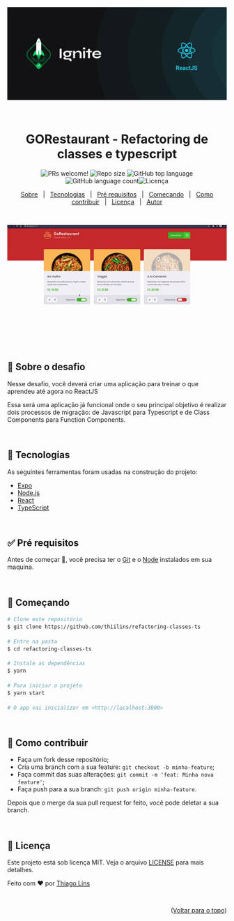 <div align="center" id="top"> 
  <img src="./.github/banner-reactJS.png" alt="Refactoring de classes e typescript" />

  &#xa0;

</div>

<h1 align="center">GORestaurant -  Refactoring de classes e typescript</h1>

<p align="center">
  <img src="https://img.shields.io/static/v1?label=PRs&message=welcome&color=04D361&labelColor=000000?color=04D361&style=for-the-badge" alt="PRs welcome!" />
<img  alt="Repo size"  src="https://img.shields.io/github/repo-size/thiilins/refactoring-classes-ts?color=04D361&style=for-the-badge">
<img  alt="GitHub top language"  src="https://img.shields.io/github/languages/top/thiilins/refactoring-classes-ts?color=04d361&style=for-the-badge"> <img  alt="GitHub language count"  src="https://img.shields.io/github/languages/count/thiilins/refactoring-classes-ts?color=04d361&style=for-the-badge"><img alt="Licença" src="https://img.shields.io/github/license/thiilins/refactoring-classes-ts?color=04d361&style=for-the-badge">

  <!-- <img alt="Github issues" src="https://img.shields.io/github/issues/thiilins/refactoring-classes-ts?color=04d361&style=for-the-badge" /> -->

  <!-- <img alt="Github forks" src="https://img.shields.io/github/forks/thiilins/refactoring-classes-ts?color=04d361&style=for-the-badge" /> -->

  <!-- <img alt="Github stars" src="https://img.shields.io/github/stars/thiilins/refactoring-classes-ts?color=04d361&style=for-the-badge" /> -->


</p>


<p align="center">
  <a href="#dart-sobre-o-desafio">Sobre</a> &#xa0; | &#xa0; 
   <a href="#rocket-tecnologias">Tecnologias</a> &#xa0; | &#xa0;
  <a href="#white_check_mark-pré-requesitos">Pré requisitos</a> &#xa0; | &#xa0;
  <a href="#checkered_flag-começando">Começando</a> &#xa0; | &#xa0;
  <a href="#thinking-como-contribuir">Como contribuir</a> &#xa0; | &#xa0;
  <a href="#memo-licença">Licença</a> &#xa0; | &#xa0;
  <a href="https://github.com/thiilins" target="_blank">Autor</a>
</p>
 
 &#xa0;

 <p align="center">
 <img src="./.github/app-preview.gif" alt="Refactoring de classes e typescript" />
 </p>
<br>


## :dart: Sobre o desafio ##

Nesse desafio, você deverá criar uma aplicação para treinar o que aprendeu até agora no ReactJS

Essa será uma aplicação já funcional onde o seu principal objetivo é realizar dois processos de migração: de Javascript para Typescript e de Class Components para Function Components.
 
 &#xa0; 

## :rocket: Tecnologias ##

As seguintes ferramentas foram usadas na construção do projeto:

- [Expo](https://expo.io/)
- [Node.js](https://nodejs.org/en/)
- [React](https://pt-br.reactjs.org/)
- [TypeScript](https://www.typescriptlang.org/)

 &#xa0; 

## :white_check_mark: Pré requisitos ##

Antes de começar :checkered_flag:, você precisa ter o [Git](https://git-scm.com) e o [Node](https://nodejs.org/en/) instalados em sua maquina.

 &#xa0; 

## :checkered_flag: Começando ##

```bash
# Clone este repositório
$ git clone https://github.com/thiilins/refactoring-classes-ts

# Entre na pasta
$ cd refactoring-classes-ts

# Instale as dependências
$ yarn

# Para iniciar o projeto
$ yarn start

# O app vai inicializar em <http://localhost:3000>
```

 &#xa0; 

## :thinking: Como contribuir

- Faça um fork desse repositório;
- Cria uma branch com a sua feature: `git checkout -b minha-feature`;
- Faça commit das suas alterações: `git commit -m 'feat: Minha nova feature'`;
- Faça push para a sua branch: `git push origin minha-feature`.

Depois que o merge da sua pull request for feito, você pode deletar a sua branch.

 &#xa0; 

## :memo: Licença ##

Este projeto está sob licença MIT. Veja o arquivo [LICENSE](LICENSE.md) para mais detalhes.


Feito com :heart: por <a href="https://github.com/thiilins" target="_blank">Thiago Lins</a>

&#xa0;


<p align="right">(<a href="#top">Voltar para o topo</a>)</p>
